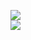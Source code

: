 [![](https://img.shields.io/badge/Made%20With-Github%20Spray-lightgrey.svg?style=for-the-badge&logo=github)](https://github.com/Annihil/github-spray#3340)  
[![](https://i.imgur.com/2DrTn0Z.gif)](https://github.com/Annihil/github-spray)